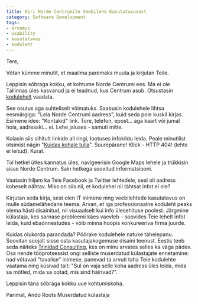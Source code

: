 ```yaml
---
title: Kiri Norde Centrumile Veebilehe Kasutatavusest
category: Software Development
tags:
- arvamus
- usability
- kasutatavus
- koduleht
---
```


Tere,

Võtan kümme minutit, et maailma paremaks muuta ja kirjutan Teile.

Leppisin sõbraga kokku, et kohtume Norde Centrumi ees. Ma ei ole Tallinnas üles kasvanud ja ei teadnud, kus Centrum asub. Otsustasin <a href="http://www.nordecentrum.ee">kodulehelt</a> vaadata.

See osutus aga suhteliselt võimatuks. Saabusin kodulehele lihtsa eesmärgiga: "Leia Norde Centrumi aadress", kuid seda pole kuskil kirjas. Esimene idee: "Kontakid" link. Tore, telefon, epost... aga kaart või jumal hoia, aadresski... ei. Lehe jaluses - samuti mitte.

Kolasin siis sihitult linkide all ringi, lootuses infokildu leida. Peale minutilist otsimist nägin "<a href="http://www.nordecentrum.ee/et/majajuht/kuidas-kohale-tulla">Kuidas kohale tulla</a>". Suurepärane! Klick - HTTP 404! (lehte ei leitud). Kurat.

Tol hetkel ütles kannatus üles, navigeerisin Google Maps lehele ja trükkisin sisse Norde Centrum. Sain hetkega soovitud informatsiooni.

Vaatasin hiljem ka Teie Facebook ja Twitter lehtedele, seal oli aadress koheselt nähtav. Miks on siis nii, et kodulehel nii tähtsat infot ei ole?

Kirjutan seda kirja, sest olen IT inimene ning veebilehtede kasutatavus on mulle südamelähedane teema. Arvan, et iga professionaalne koduleht peaks olema hästi disainitud, nii visuaalselt kui info ülesehituse poolest. Järgmine külastaja, kes sarnase probleemi käes vaevleb - soovides Teie lehelt infot leida, kuid ebaõnnestudes - võib minna hoopis konkureeriva firma juurde.

Kuidas olukorda parandada? Pöörake kodulehele natuke tähelepanu. Soovitan soojalt sisse osta kasutajakogemuse disaini teenust. Eestis teeb seda näiteks <a href="http://www.trinidad.ee/et/">Trinidad Consulting</a>, kes on minu arvates selles ka väga pädev. Osa nende tööprotsessist ongi selliste muserdatud külastajate ennetamine: nad võtavad "tavalise" inimese, panevad ta arvuti taha Teie kodulehte vaatama ning küsivad talt: "Sul on vaja selle koha aadress üles leida, mida sa mõtled, mida sa ootad, mis sind häirivad?".

Leppisin täna sõbraga kokku uue kohtumiskoha.

Parimat,
Ando Roots
Muserdatud külastaja

